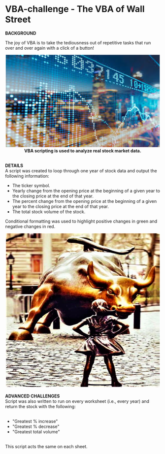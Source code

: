 # VBA-challenge - The VBA of Wall Street

<b>BACKGROUND</b><br>

The joy of VBA is to take the tediousness out of repetitive tasks that run over and over again with a click of a button!

<div align="center"><img src="static/images/city_reflection_behind_stock_market_data.jfif" width="500" height="300"/><br>
<b>VBA scripting is used to analyze real stock market data.</b></div>

<br>

<b>DETAILS</b><br>
A script was created to loop through one year of stock data and output the following information:<br>

  - The ticker symbol.
  - Yearly change from the opening price at the beginning of a given year to the closing price at the end of that year.
  - The percent change from the opening price at the beginning of a given year to the closing price at the end of that year.
  - The total stock volume of the stock.

Conditional formatting was used to highlight positive changes in green and negative changes in red.

<div align="center"><img src="static/images/wall_street_statues.jpg" width="500" height="500"/></div>
<br>
<b>ADVANCED CHALLENGES</b><br>
Script was also written to run on every worksheet (i.e., every year) and return the stock with the following:<br><br>

  - "Greatest % increase"
  - "Greatest % decrease"
  - "Greatest total volume" 
<br>
This script acts the same on each sheet.

